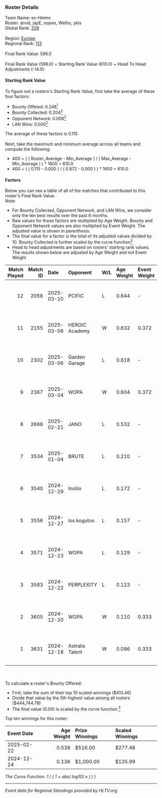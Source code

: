 ### Roster Details<br />
Team Name: ex-Heimo<br />
Roster: arvid, japE, oopee, Welho, ykis<br />
Global Rank: [209](../../standings_global_2025_06_02.md)<br />
<br />
Region: [Europe]( ../../standings_europe_2025_06_02.md)<br />
Regional Rank: [113]( ../../standings_europe_2025_06_02.md)<br />
<br />
Final Rank Value:  596.0<br />
<br />
Final Rank Value (596.0) = Starting Rank Value (610.0) + Head To Head Adjustments (-14.0)<br />

#### Starting Rank Value<br />
To figure out a rosters's Starting Rank Value, first take the average of these four factors:<br />
- Bounty Offered: 0.248[<sup>1</sup>](#table2)
- Bounty Collected: 0.204[<sup>2</sup>](#table1)
- Opponent Network: 0.006[<sup>2</sup>](#table1)
- LAN Wins: 0.000[<sup>2</sup>](#table1)

The average of these factors is 0.115<br />
<br />
Next, take the maximum and minimum average across all teams and compute the following:<br />
- 400 + ( ( Roster_Average - Min_Average ) / ( Max_Average - Min_Average ) ) * 1600 = 610.0
- 400 + ( ( 0.115 - 0.000 ) / ( 0.872 - 0.000 ) ) * 1600 = 610.0


#### Factors<br />
Below you can see a table of all of the matches that contributed to this roster's Final Rank Value.<br />
Note:<br />

- For Bounty Collected, Opponent Network, and LAN Wins, we consider only the ten best results over the past 6 months.
- Raw values for those factors are multiplied by Age Weight. Bounty and Opponent Network values are also multiplied by Event Weight. The adjusted value is shown in parenthesis.
- The final value for a factor is the total of its adjusted values divided by 10. Bounty Collected is further scaled by the curve function[<sup>3</sup>](#curveFunction)
- Head to head adjustments are based on rosters' starting rank values. The results shown below are adjusted by Age Weight and not Event Weight
<span id="table1"></span><br />


| Match Played | Match ID | Date       | Opponent        | W/L | Age Weight | Event Weight | Bounty Collected | Opponent Network | LAN Wins  | H2H Adj. | Roster                            |
| -: | -: | :- | :- | :- | :- | :- | :- | :- | :- | -: | :- |
|           12 |     2058 | 2025-03-10 | PCIFIC          | L   | 0.644      | -            | -                | -                | -         |   -13.34 | arvid, japE, oopee, Welho, ykis   |
|           11 |     2155 | 2025-03-08 | HEROIC Academy  | W   | 0.632      | 0.372        | 0.003 (0.001)    | 0.110 (0.026)    | 0 (0.000) |    12.82 | arvid, japE, oopee, Welho, ykis   |
|           10 |     2302 | 2025-03-06 | Garden Garage   | L   | 0.618      | -            | -                | -                | -         |    -8.89 | arvid, japE, oopee, Welho, ykis   |
|            9 |     2367 | 2025-03-04 | WOPA            | W   | 0.604      | 0.372        | 0.002 (0.000)    | 0.117 (0.026)    | 0 (0.000) |    11.23 | arvid, japE, oopee, Welho, ykis   |
|            8 |     2668 | 2025-02-21 | JANO            | L   | 0.532      | -            | -                | -                | -         |    -4.43 | arvid, japE, oopee, Welho, ykis   |
|            7 |     3534 | 2025-01-04 | BRUTE           | L   | 0.210      | -            | -                | -                | -         |    -4.51 | arvid, japE, oopee, spargo, Welho |
|            6 |     3540 | 2024-12-29 | Insilio         | L   | 0.172      | -            | -                | -                | -         |    -3.51 | arvid, japE, oopee, spargo, Welho |
|            5 |     3556 | 2024-12-27 | los kogutos     | L   | 0.157      | -            | -                | -                | -         |    -3.40 | arvid, japE, oopee, spargo, Welho |
|            4 |     3571 | 2024-12-23 | WOPA            | L   | 0.129      | -            | -                | -                | -         |    -1.68 | arvid, japE, oopee, spargo, Welho |
|            3 |     3583 | 2024-12-22 | PERPLEXITY      | L   | 0.123      | -            | -                | -                | -         |    -1.40 | arvid, japE, oopee, spargo, Welho |
|            2 |     3605 | 2024-12-20 | WOPA            | W   | 0.110      | 0.333        | 0.002 (0.000)    | 0.117 (0.004)    | 0 (0.000) |     2.02 | arvid, japE, oopee, spargo, Welho |
|            1 |     3631 | 2024-12-18 | Astralis Talent | W   | 0.096      | 0.333        | 0.000 (0.000)    | 0.036 (0.001)    | 0 (0.000) |     1.05 | arvid, japE, oopee, spargo, Welho |

<br />
<span id="table2"></span><br />
To calculate a roster's Bounty Offered:<br />

- First, take the sum of their top 10 scaled winnings ($413.46)
- Divide that value by the 5th highest value among all rosters ($444,744.78)
- The final value (0.00) is scaled by the curve function.[<sup>3</sup>](#curveFunction)

Top ten winnings for this roster:<br />

| Event Date | Age Weight | Prize Winnings | Scaled Winnings |
| :- | -: | :- | :- |
| 2025-02-22 |      0.538 | $516.00        | $277.48         |
| 2024-12-24 |      0.136 | $1,000.00      | $135.99         |


<span id="curveFunction"></span>_The Curve Function: 1 / ( 1 + abs( log10( x ) ) )_<br />

---
_Event data for Regional Standings provided by HLTV.org_<br />
